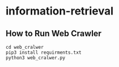 # information-retrieval

## How to Run Web Crawler
```
cd web_cralwer
pip3 install requirments.txt
python3 web_cralwer.py
```
